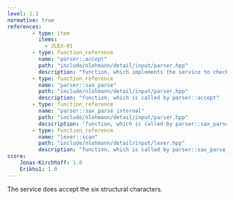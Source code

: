 ```yaml
---
level: 1.1
normative: true
references:
        - type: item
          items:
            - JLEX-01
        - type: function_reference
          name: "parser::accept"
          path: "include/nlohmann/detail/input/parser.hpp"
          description: "function, which implements the service to check for well-formed json"
        - type: function_reference
          name: "parser::sax_parse"
          path: "include/nlohmann/detail/input/parser.hpp"
          description: "function, which is called by parser::accept"
        - type: function_reference
          name: "parser::sax_parse_internal"
          path: "include/nlohmann/detail/input/parser.hpp"
          decscription: "function, which is called by parser::sax_parse"
        - type: function_reference
          name: "lexer::scan"
          path: "include/nlohmann/detail/input/lexer.hpp"
          description: "function, which is called by parser::sax_parse_internal to read input data"
score:
    Jonas-Kirchhoff: 1.0
    Erikhu1: 1.0
---
```


The service does accept the six structural characters.